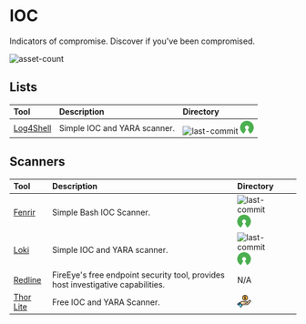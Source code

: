 # IOC

Indicators of compromise. Discover if you've been compromised.

![asset-count](https://img.shields.io/badge/Tools%20%26%20Resources%20Available-5-3c85d4?style=for-the-badge)




## Lists

| Tool | Description | Directory |
| :--- | :--- | :--- |
| [Log4Shell](https://github.com/curated-intel/Log4Shell-IOCs) | Simple IOC and YARA scanner. | ![last-commit](https://img.shields.io/github/last-commit/curated-intel/Log4Shell-IOCs?color=3c85d4&style=flat-square) ![opensource](../icons/opensource.png) | 

## Scanners

| Tool | Description | Directory |
| :--- | :--- | :--- |
| [Fenrir](https://github.com/Neo23x0/Fenrir) | Simple Bash IOC Scanner. | ![last-commit](https://img.shields.io/github/last-commit/Neo23x0/Fenrir?color=3c85d4&style=flat-square) ![opensource](../icons/opensource.png) |
| [Loki](https://github.com/Neo23x0/Loki) | Simple IOC and YARA scanner. | ![last-commit](https://img.shields.io/github/last-commit/Neo23x0/Loki?color=3c85d4&style=flat-square) ![opensource](../icons/opensource.png) | 
| [Redline](https://www.fireeye.com/services/freeware/redline.html) | FireEye's free endpoint security tool, provides host investigative capabilities. | N/A |
| [Thor Lite](https://www.nextron-systems.com/thor-lite/) | Free IOC and YARA Scanner. | ![freemium-service](../icons/freemium-service.png) |
